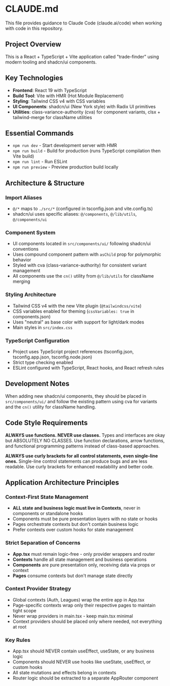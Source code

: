 # CLAUDE.md

This file provides guidance to Claude Code (claude.ai/code) when working with code in this repository.

## Project Overview

This is a React + TypeScript + Vite application called "trade-finder" using modern tooling and shadcn/ui components.

## Key Technologies

- **Frontend**: React 19 with TypeScript
- **Build Tool**: Vite with HMR (Hot Module Replacement)
- **Styling**: Tailwind CSS v4 with CSS variables
- **UI Components**: shadcn/ui (New York style) with Radix UI primitives
- **Utilities**: class-variance-authority (cva) for component variants, clsx + tailwind-merge for className utilities

## Essential Commands

- `npm run dev` - Start development server with HMR
- `npm run build` - Build for production (runs TypeScript compilation then Vite build)
- `npm run lint` - Run ESLint
- `npm run preview` - Preview production build locally

## Architecture & Structure

### Import Aliases

- `@/*` maps to `./src/*` (configured in tsconfig.json and vite.config.ts)
- shadcn/ui uses specific aliases: `@/components`, `@/lib/utils`, `@/components/ui`

### Component System

- UI components located in `src/components/ui/` following shadcn/ui conventions
- Uses compound component pattern with `asChild` prop for polymorphic behavior
- Styled with cva (class-variance-authority) for consistent variant management
- All components use the `cn()` utility from `@/lib/utils` for className merging

### Styling Architecture

- Tailwind CSS v4 with the new Vite plugin (`@tailwindcss/vite`)
- CSS variables enabled for theming (`cssVariables: true` in components.json)
- Uses "neutral" as base color with support for light/dark modes
- Main styles in `src/index.css`

### TypeScript Configuration

- Project uses TypeScript project references (tsconfig.json, tsconfig.app.json, tsconfig.node.json)
- Strict type checking enabled
- ESLint configured with TypeScript, React hooks, and React refresh rules

## Development Notes

When adding new shadcn/ui components, they should be placed in `src/components/ui/` and follow the existing pattern using cva for variants and the `cn()` utility for className handling.

## Code Style Requirements

**ALWAYS use functions. NEVER use classes.** Types and interfaces are okay but ABSOLUTELY NO CLASSES. Use function declarations, arrow functions, and functional programming patterns instead of class-based approaches.

**ALWAYS use curly brackets for all control statements, even single-line ones.** Single-line control statements can produce bugs and are less readable. Use curly brackets for enhanced readability and better code.

## Application Architecture Principles

### Context-First State Management

- **ALL state and business logic must live in Contexts**, never in components or standalone hooks
- Components must be pure presentation layers with no state or hooks
- Pages orchestrate contexts but don't contain business logic
- Prefer contexts over custom hooks for state management

### Strict Separation of Concerns

- **App.tsx** must remain logic-free - only provider wrappers and router
- **Contexts** handle all state management and business operations
- **Components** are pure presentation only, receiving data via props or context
- **Pages** consume contexts but don't manage state directly

### Context Provider Strategy

- Global contexts (Auth, Leagues) wrap the entire app in App.tsx
- Page-specific contexts wrap only their respective pages to maintain tight scope
- Never wrap providers in main.tsx - keep main.tsx minimal
- Context providers should be placed only where needed, not everything at root

### Key Rules

- App.tsx should NEVER contain useEffect, useState, or any business logic
- Components should NEVER use hooks like useState, useEffect, or custom hooks
- All state mutations and effects belong in contexts
- Router logic should be extracted to a separate AppRouter component
